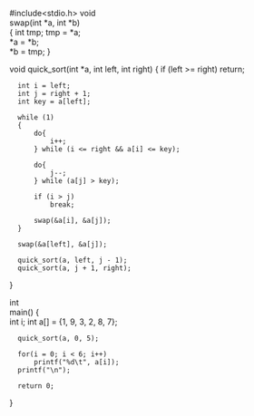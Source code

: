   #include<stdio.h> 
  void  
  swap(int *a, int *b)  
  { 
      int tmp; 
      tmp = *a;  
      *a = *b;  
      *b = tmp; 
} 
   
  void quick_sort(int *a,  int left, int right) 
  { 
      if (left >= right) 
          return; 
   
      int i = left; 
      int j = right + 1; 
      int key = a[left]; 
   
      while (1)  
      {    
          do{  
              i++; 
          } while (i <= right && a[i] <= key); 
   
          do{  
              j--; 
          } while (a[j] > key); 
   
          if (i > j) 
              break; 
   
          swap(&a[i], &a[j]); 
      }    
   
      swap(&a[left], &a[j]); 
   
      quick_sort(a, left, j - 1); 
      quick_sort(a, j + 1, right); 
  } 
       
  int  
  main() 
  {    
      int i; 
      int a[] = {1, 9, 3, 2, 8, 7}; 
   
      quick_sort(a, 0, 5); 
       
      for(i = 0; i < 6; i++) 
          printf("%d\t", a[i]); 
      printf("\n"); 
       
      return 0; 
  }    
